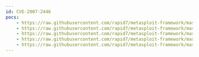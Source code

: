 ```yaml
---
id: CVE-2007-2446
pocs:
    - https://raw.githubusercontent.com/rapid7/metasploit-framework/master/modules/auxiliary/dos/samba/lsa_addprivs_heap.rb
    - https://raw.githubusercontent.com/rapid7/metasploit-framework/master/modules/auxiliary/dos/samba/lsa_transnames_heap.rb
    - https://raw.githubusercontent.com/rapid7/metasploit-framework/master/modules/exploits/linux/samba/lsa_transnames_heap.rb
    - https://raw.githubusercontent.com/rapid7/metasploit-framework/master/modules/exploits/osx/samba/lsa_transnames_heap.rb
    - https://raw.githubusercontent.com/rapid7/metasploit-framework/master/modules/exploits/solaris/samba/lsa_transnames_heap.rb
---
```

